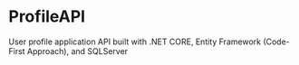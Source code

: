 # ProfileAPI

User profile application API built with .NET CORE, Entity Framework (Code-First Approach), and SQLServer
